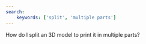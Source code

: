 ```yaml
---
search:
    keywords: ['split', 'multiple parts']
---
```

How do I split an 3D model to print it in multiple parts?
